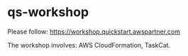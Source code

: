 # qs-workshop

Please follow: https://workshop.quickstart.awspartner.com

The workshop involves: AWS CloudFormation, TaskCat.
